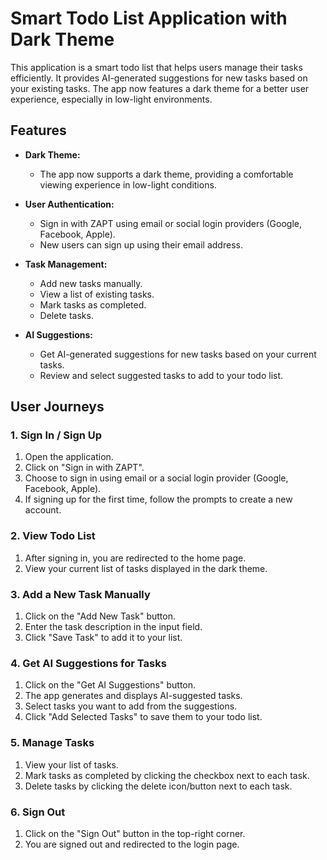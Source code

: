 # Smart Todo List Application with Dark Theme

This application is a smart todo list that helps users manage their tasks efficiently. It provides AI-generated suggestions for new tasks based on your existing tasks. The app now features a dark theme for a better user experience, especially in low-light environments.

## Features

- **Dark Theme:**
  - The app now supports a dark theme, providing a comfortable viewing experience in low-light conditions.

- **User Authentication:**
  - Sign in with ZAPT using email or social login providers (Google, Facebook, Apple).
  - New users can sign up using their email address.

- **Task Management:**
  - Add new tasks manually.
  - View a list of existing tasks.
  - Mark tasks as completed.
  - Delete tasks.

- **AI Suggestions:**
  - Get AI-generated suggestions for new tasks based on your current tasks.
  - Review and select suggested tasks to add to your todo list.

## User Journeys

### 1. Sign In / Sign Up

1. Open the application.
2. Click on "Sign in with ZAPT".
3. Choose to sign in using email or a social login provider (Google, Facebook, Apple).
4. If signing up for the first time, follow the prompts to create a new account.

### 2. View Todo List

1. After signing in, you are redirected to the home page.
2. View your current list of tasks displayed in the dark theme.

### 3. Add a New Task Manually

1. Click on the "Add New Task" button.
2. Enter the task description in the input field.
3. Click "Save Task" to add it to your list.

### 4. Get AI Suggestions for Tasks

1. Click on the "Get AI Suggestions" button.
2. The app generates and displays AI-suggested tasks.
3. Select tasks you want to add from the suggestions.
4. Click "Add Selected Tasks" to save them to your todo list.

### 5. Manage Tasks

1. View your list of tasks.
2. Mark tasks as completed by clicking the checkbox next to each task.
3. Delete tasks by clicking the delete icon/button next to each task.

### 6. Sign Out

1. Click on the "Sign Out" button in the top-right corner.
2. You are signed out and redirected to the login page.